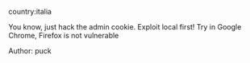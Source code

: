 country:italia

You know, just hack the admin cookie. Exploit local first! Try in Google Chrome, Firefox is not vulnerable

Author: puck
